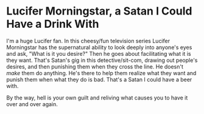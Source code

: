 # Lucifer Morningstar, a Satan I Could Have a Drink With

I'm a huge Lucifer fan. In this cheesy/fun television series Lucifer
Morningstar has the supernatural ability to look deeply into anyone's
eyes and ask, "What is it you desire?" Then he goes about facilitating
what it is they want. That's Satan's gig in this detective/sit-com,
drawing out people's desires, and then punishing them when they cross
the line. He doesn't *make* them do anything. He's there to help them
realize what they want and punish them when what they do is bad. That's
a Satan I could have a beer with.

By the way, hell is your own guilt and reliving what causes you to have
it over and over again.
